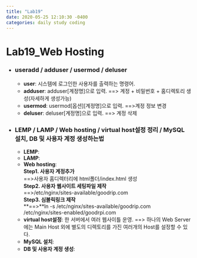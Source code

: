 ```yaml
---
title: "Lab19"
date: 2020-05-25 12:10:30 -0400
categories: daily study coding
---
```

# Lab19_Web Hosting

* ### useradd / adduser / usermod / deluser
  * **user**: 시스템에 로그인한 사용자를 출력하는 명령어.
  * **adduser**: adduser[계정명]으로 입력. ==> 계정 + 비밀번호 + 홈디렉토리 생성(자세하게 생성가능)
  * **usermod**: usermod[옵션][계정명]으로 입력. ==>계정 정보 변경
  * **deluser**: deluser[계정명]으로 입력. ==> 계정 삭제
* ### LEMP / LAMP / Web hosting / virtual host설정 정리 / MySQL 설치, DB 및 사용자 계정 생성하는법 
  * **LEMP**:
  * **LAMP**:
  * **Web hosting**: <br>**Step1. 사용자 계정추가**<br>==>사용자 홈디렉터리에 html폴더/index.html 생성<br>**Step2. 사용자 웹사이트 세팅파일 제작**<br>==>/etc/nginx/sites-available/goodrip.com<br>**Step3. 심볼릭링크 제작**<br>**==>**ln -s /etc/nginx/sites-available/goodrip.com /etc/nginx/sites-enabled/goodrpi.com
  * **virtual host설정**: 한 서버에서 여러 웹사이틀 운영. ==> 하나의 Web Server에는 Main Host 외에 별도의 디렉토리를 가진 여러개의 Host를 설정할 수 있다.
  * **MySQL 설치**:
  * **DB 및 사용자 계정 생성**:
